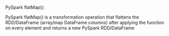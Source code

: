 PySpark flatMap():

PySpark flatMap() is a transformation operation that flattens the RDD/DataFrame (array/map DataFrame columns) after applying the function on every element and returns a new PySpark RDD/DataFrame